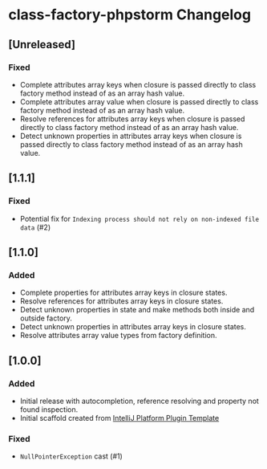 <!-- Keep a Changelog guide -> https://keepachangelog.com -->

# class-factory-phpstorm Changelog

## [Unreleased]
### Fixed
- Complete attributes array keys when closure is passed directly to class factory method instead of as an array hash value.
- Complete attributes array value when closure is passed directly to class factory method instead of as an array hash value.
- Resolve references for attributes array keys when closure is passed directly to class factory method instead of as an array hash value.
- Detect unknown properties in attributes array keys when closure is passed directly to class factory method instead of as an array hash value.

## [1.1.1]
### Fixed
- Potential fix for `Indexing process should not rely on non-indexed file data` (#2)

## [1.1.0]
### Added
- Complete properties for attributes array keys in closure states.
- Resolve references for attributes array keys in closure states.
- Detect unknown properties in state and make methods both inside and outside factory.
- Detect unknown properties in attributes array keys in closure states.
- Resolve attributes array value types from factory definition.

## [1.0.0]
### Added
- Initial release with autocompletion, reference resolving and property not found inspection.
- Initial scaffold created from [IntelliJ Platform Plugin Template](https://github.com/JetBrains/intellij-platform-plugin-template)

### Fixed
- `NullPointerException` cast (#1)